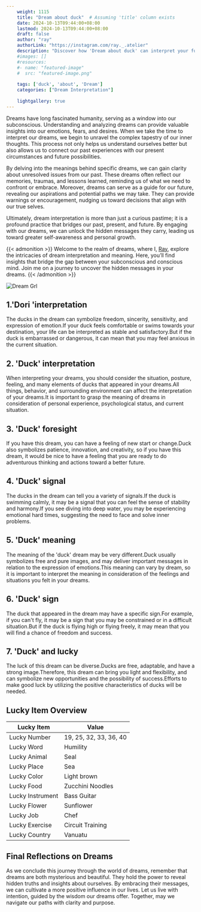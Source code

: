 ```yaml
---
    weight: 1115
    title: "Dream about duck"  # Assuming 'title' column exists
    date: 2024-10-13T09:44:00+08:00
    lastmod: 2024-10-13T09:44:00+08:00
    draft: false
    author: "ray"
    authorLink: "https://instagram.com/ray._.atelier"
    description: "Discover how 'Dream about duck' can interpret your future and uncover its significant meanings in your life."
    #images: []
    #resources:
    #- name: "featured-image"
    #  src: "featured-image.png"
    
    tags: ['duck', 'about', 'Dream']
    categories: ["Dream Interpretation"]
    
    lightgallery: true
---
```

    
Dreams have long fascinated humanity, serving as a window into our subconscious. Understanding and analyzing dreams can provide valuable insights into our emotions, fears, and desires. When we take the time to interpret our dreams, we begin to unravel the complex tapestry of our inner thoughts. This process not only helps us understand ourselves better but also allows us to connect our past experiences with our present circumstances and future possibilities.

By delving into the meanings behind specific dreams, we can gain clarity about unresolved issues from our past. These dreams often reflect our memories, traumas, and lessons learned, reminding us of what we need to confront or embrace. Moreover, dreams can serve as a guide for our future, revealing our aspirations and potential paths we may take. They can provide warnings or encouragement, nudging us toward decisions that align with our true selves.

Ultimately, dream interpretation is more than just a curious pastime; it is a profound practice that bridges our past, present, and future. By engaging with our dreams, we can unlock the hidden messages they carry, leading us toward greater self-awareness and personal growth.

{{< admonition >}}
Welcome to the realm of dreams, where I, [Ray](https://instagram.com/ray._.atelier), explore the intricacies of dream interpretation and meaning. Here, you’ll find insights that bridge the gap between your subconscious and conscious mind. Join me on a journey to uncover the hidden messages in your dreams.
{{< /admonition >}}

![Dream Grl](https://cdn.pixabay.com/photo/2017/11/02/03/35/gothic-2910057_1280.jpg "Dream Grl")

## 1.'Dori 'interpretation
The ducks in the dream can symbolize freedom, sincerity, sensitivity, and expression of emotion.If your duck feels comfortable or swims towards your destination, your life can be interpreted as stable and satisfactory.But if the duck is embarrassed or dangerous, it can mean that you may feel anxious in the current situation.

## 2. 'Duck' interpretation
When interpreting your dreams, you should consider the situation, posture, feeling, and many elements of ducks that appeared in your dreams.All things, behavior, and surrounding environment can affect the interpretation of your dreams.It is important to grasp the meaning of dreams in consideration of personal experience, psychological status, and current situation.

## 3. 'Duck' foresight
If you have this dream, you can have a feeling of new start or change.Duck also symbolizes patience, innovation, and creativity, so if you have this dream, it would be nice to have a feeling that you are ready to do adventurous thinking and actions toward a better future.

## 4. 'Duck' signal
The ducks in the dream can tell you a variety of signals.If the duck is swimming calmly, it may be a signal that you can feel the sense of stability and harmony.If you see diving into deep water, you may be experiencing emotional hard times, suggesting the need to face and solve inner problems.

## 5. 'Duck' meaning
The meaning of the 'duck' dream may be very different.Duck usually symbolizes free and pure images, and may deliver important messages in relation to the expression of emotions.This meaning can vary by dream, so it is important to interpret the meaning in consideration of the feelings and situations you felt in your dreams.

## 6. 'Duck' sign
The duck that appeared in the dream may have a specific sign.For example, if you can't fly, it may be a sign that you may be constrained or in a difficult situation.But if the duck is flying high or flying freely, it may mean that you will find a chance of freedom and success.

## 7. 'Duck' and lucky
The luck of this dream can be diverse.Ducks are free, adaptable, and have a strong image.Therefore, this dream can bring you light and flexibility, and can symbolize new opportunities and the possibility of success.Efforts to make good luck by utilizing the positive characteristics of ducks will be needed.

## Lucky Item Overview
| Lucky Item          | Value              |
|---------------|--------------------|
| Lucky Number        | 19, 25, 32, 33, 36, 40  |
| Lucky Word          | Humility |
| Lucky Animal        | Seal |
| Lucky Place         | Sea     |
| Lucky Color         | Light brown     |
| Lucky Food          | Zucchini Noodles      |
| Lucky Instrument    | Bass Guitar |
| Lucky Flower        | Sunflower    |
| Lucky Job           | Chef       |
| Lucky Exercise      | Circuit Training  |
| Lucky Country       | Vanuatu    |


##  Final Reflections on Dreams

As we conclude this journey through the world of dreams, remember that dreams are both mysterious and beautiful. They hold the power to reveal hidden truths and insights about ourselves. By embracing their messages, we can cultivate a more positive influence in our lives. Let us live with intention, guided by the wisdom our dreams offer. Together, may we navigate our paths with clarity and purpose.
